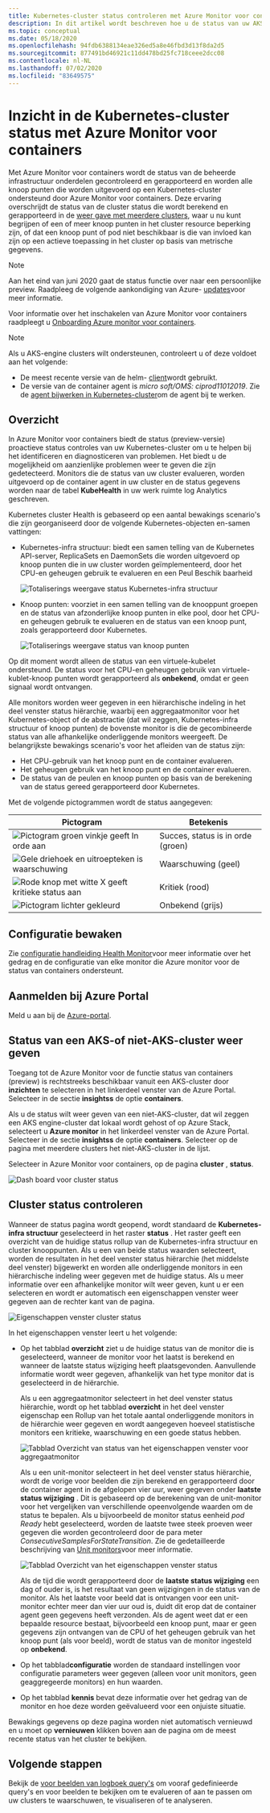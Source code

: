 ```yaml
---
title: Kubernetes-cluster status controleren met Azure Monitor voor containers | Microsoft Docs
description: In dit artikel wordt beschreven hoe u de status van uw AKS-en niet-AKS-clusters kunt weer geven en analyseren met Azure Monitor voor containers.
ms.topic: conceptual
ms.date: 05/18/2020
ms.openlocfilehash: 94fdb6388134eae326ed5a8e46fbd3d13f8da2d5
ms.sourcegitcommit: 877491bd46921c11dd478bd25fc718ceee2dcc08
ms.contentlocale: nl-NL
ms.lasthandoff: 07/02/2020
ms.locfileid: "83649575"
---
```

# <a name="understand-kubernetes-cluster-health-with-azure-monitor-for-containers"></a>Inzicht in de Kubernetes-cluster status met Azure Monitor voor containers

Met Azure Monitor voor containers wordt de status van de beheerde infrastructuur onderdelen gecontroleerd en gerapporteerd en worden alle knoop punten die worden uitgevoerd op een Kubernetes-cluster ondersteund door Azure Monitor voor containers. Deze ervaring overschrijdt de status van de cluster status die wordt berekend en gerapporteerd in de [weer gave met meerdere clusters](container-insights-analyze.md#multi-cluster-view-from-azure-monitor), waar u nu kunt begrijpen of een of meer knoop punten in het cluster resource beperking zijn, of dat een knoop punt of pod niet beschikbaar is die van invloed kan zijn op een actieve toepassing in het cluster op basis van metrische gegevens.

>[!NOTE]
>Aan het eind van juni 2020 gaat de status functie over naar een persoonlijke preview. Raadpleeg de volgende aankondiging van Azure- [updates](https://azure.microsoft.com/updates/ci-health-limited-preview/)voor meer informatie.
>

Voor informatie over het inschakelen van Azure Monitor voor containers raadpleegt u [Onboarding Azure monitor voor containers](container-insights-onboard.md).

>[!NOTE]
>Als u AKS-engine clusters wilt ondersteunen, controleert u of deze voldoet aan het volgende:
>- De meest recente versie van de helm- [client](https://helm.sh/docs/using_helm/)wordt gebruikt.
>- De versie van de container agent is *micro soft/OMS: ciprod11012019*. Zie de [agent bijwerken in Kubernetes-cluster](container-insights-manage-agent.md#how-to-upgrade-the-azure-monitor-for-containers-agent)om de agent bij te werken.
>

## <a name="overview"></a>Overzicht

In Azure Monitor voor containers biedt de status (preview-versie) proactieve status controles van uw Kubernetes-cluster om u te helpen bij het identificeren en diagnosticeren van problemen. Het biedt u de mogelijkheid om aanzienlijke problemen weer te geven die zijn gedetecteerd. Monitors die de status van uw cluster evalueren, worden uitgevoerd op de container agent in uw cluster en de status gegevens worden naar de tabel **KubeHealth** in uw werk ruimte log Analytics geschreven. 

Kubernetes cluster Health is gebaseerd op een aantal bewakings scenario's die zijn georganiseerd door de volgende Kubernetes-objecten en-samen vattingen:

- Kubernetes-infra structuur: biedt een samen telling van de Kubernetes API-server, ReplicaSets en DaemonSets die worden uitgevoerd op knoop punten die in uw cluster worden geïmplementeerd, door het CPU-en geheugen gebruik te evalueren en een Peul Beschik baarheid

    ![Totaliserings weergave status Kubernetes-infra structuur](./media/container-insights-health/health-view-kube-infra-01.png)

- Knoop punten: voorziet in een samen telling van de knooppunt groepen en de status van afzonderlijke knoop punten in elke pool, door het CPU-en geheugen gebruik te evalueren en de status van een knoop punt, zoals gerapporteerd door Kubernetes.

    ![Totaliserings weergave status van knoop punten](./media/container-insights-health/health-view-nodes-01.png)

Op dit moment wordt alleen de status van een virtuele-kubelet ondersteund. De status voor het CPU-en geheugen gebruik van virtuele-kublet-knoop punten wordt gerapporteerd als **onbekend**, omdat er geen signaal wordt ontvangen.

Alle monitors worden weer gegeven in een hiërarchische indeling in het deel venster status hiërarchie, waarbij een aggregaatmonitor voor het Kubernetes-object of de abstractie (dat wil zeggen, Kubernetes-infra structuur of knoop punten) de bovenste monitor is die de gecombineerde status van alle afhankelijke onderliggende monitors weergeeft. De belangrijkste bewakings scenario's voor het afleiden van de status zijn:

* Het CPU-gebruik van het knoop punt en de container evalueren.
* Het geheugen gebruik van het knoop punt en de container evalueren.
* De status van de peulen en knoop punten op basis van de berekening van de status gereed gerapporteerd door Kubernetes.

Met de volgende pictogrammen wordt de status aangegeven:

|Pictogram|Betekenis|  
|--------|-----------|  
|![Pictogram groen vinkje geeft In orde aan](./media/container-insights-health/healthyicon.png)|Succes, status is in orde (groen)|  
|![Gele driehoek en uitroepteken is waarschuwing](./media/container-insights-health/warningicon.png)|Waarschuwing (geel)|  
|![Rode knop met witte X geeft kritieke status aan](./media/container-insights-health/criticalicon.png)|Kritiek (rood)|  
|![Pictogram lichter gekleurd](./media/container-insights-health/grayicon.png)|Onbekend (grijs)|  

## <a name="monitor-configuration"></a>Configuratie bewaken

Zie [configuratie handleiding Health Monitor](container-insights-health-monitors-config.md)voor meer informatie over het gedrag en de configuratie van elke monitor die Azure monitor voor de status van containers ondersteunt.

## <a name="sign-in-to-the-azure-portal"></a>Aanmelden bij Azure Portal

Meld u aan bij de [Azure-portal](https://portal.azure.com). 

## <a name="view-health-of-an-aks-or-non-aks-cluster"></a>Status van een AKS-of niet-AKS-cluster weer geven

Toegang tot de Azure Monitor voor de functie status van containers (preview) is rechtstreeks beschikbaar vanuit een AKS-cluster door **inzichten** te selecteren in het linkerdeel venster van de Azure Portal. Selecteer in de sectie **insightss** de optie **containers**. 

Als u de status wilt weer geven van een niet-AKS-cluster, dat wil zeggen een AKS engine-cluster dat lokaal wordt gehost of op Azure Stack, selecteert u **Azure monitor** in het linkerdeel venster van de Azure Portal. Selecteer in de sectie **insightss** de optie **containers**.  Selecteer op de pagina met meerdere clusters het niet-AKS-cluster in de lijst.

Selecteer in Azure Monitor voor containers, op de pagina **cluster** , **status**.

![Dash board voor cluster status](./media/container-insights-health/container-insights-health-page.png)

## <a name="review-cluster-health"></a>Cluster status controleren

Wanneer de status pagina wordt geopend, wordt standaard de **Kubernetes-infra structuur** geselecteerd in het raster **status** .  Het raster geeft een overzicht van de huidige status rollup van de Kubernetes-infra structuur en cluster knooppunten. Als u een van beide status waarden selecteert, worden de resultaten in het deel venster status hiërarchie (het middelste deel venster) bijgewerkt en worden alle onderliggende monitors in een hiërarchische indeling weer gegeven met de huidige status. Als u meer informatie over een afhankelijke monitor wilt weer geven, kunt u er een selecteren en wordt er automatisch een eigenschappen venster weer gegeven aan de rechter kant van de pagina. 

![Eigenschappen venster cluster status](./media/container-insights-health/health-view-property-pane.png)

In het eigenschappen venster leert u het volgende:

- Op het tabblad **overzicht** ziet u de huidige status van de monitor die is geselecteerd, wanneer de monitor voor het laatst is berekend en wanneer de laatste status wijziging heeft plaatsgevonden. Aanvullende informatie wordt weer gegeven, afhankelijk van het type monitor dat is geselecteerd in de hiërarchie.

    Als u een aggregaatmonitor selecteert in het deel venster status hiërarchie, wordt op het tabblad **overzicht** in het deel venster eigenschap een Rollup van het totale aantal onderliggende monitors in de hiërarchie weer gegeven en wordt aangegeven hoeveel statistische monitors een kritieke, waarschuwing en een goede status hebben. 

    ![Tabblad Overzicht van status van het eigenschappen venster voor aggregaatmonitor](./media/container-insights-health/health-overview-aggregate-monitor.png)

    Als u een unit-monitor selecteert in het deel venster status hiërarchie, wordt de vorige voor beelden die zijn berekend en gerapporteerd door de container agent in de afgelopen vier uur, weer gegeven onder **laatste status wijziging** . Dit is gebaseerd op de berekening van de unit-monitor voor het vergelijken van verschillende opeenvolgende waarden om de status te bepalen. Als u bijvoorbeeld de monitor status eenheid *pod Ready* hebt geselecteerd, worden de laatste twee steek proeven weer gegeven die worden gecontroleerd door de para meter *ConsecutiveSamplesForStateTransition*. Zie de gedetailleerde beschrijving van [Unit monitors](container-insights-health-monitors-config.md#unit-monitors)voor meer informatie.
    
    ![Tabblad Overzicht van het eigenschappen venster status](./media/container-insights-health/health-overview-unit-monitor.png)

    Als de tijd die wordt gerapporteerd door de **laatste status wijziging** een dag of ouder is, is het resultaat van geen wijzigingen in de status van de monitor. Als het laatste voor beeld dat is ontvangen voor een unit-monitor echter meer dan vier uur oud is, duidt dit erop dat de container agent geen gegevens heeft verzonden. Als de agent weet dat er een bepaalde resource bestaat, bijvoorbeeld een knoop punt, maar er geen gegevens zijn ontvangen van de CPU of het geheugen gebruik van het knoop punt (als voor beeld), wordt de status van de monitor ingesteld op **onbekend**.  

- Op het tabblad**configuratie** worden de standaard instellingen voor configuratie parameters weer gegeven (alleen voor unit monitors, geen geaggregeerde monitors) en hun waarden.
- Op het tabblad **kennis** bevat deze informatie over het gedrag van de monitor en hoe deze worden geëvalueerd voor een onjuiste situatie.

Bewakings gegevens op deze pagina worden niet automatisch vernieuwd en u moet op **vernieuwen** klikken boven aan de pagina om de meest recente status van het cluster te bekijken.

## <a name="next-steps"></a>Volgende stappen

Bekijk de [voor beelden van logboek query's](container-insights-log-search.md#search-logs-to-analyze-data) om vooraf gedefinieerde query's en voor beelden te bekijken om te evalueren of aan te passen om uw clusters te waarschuwen, te visualiseren of te analyseren.
